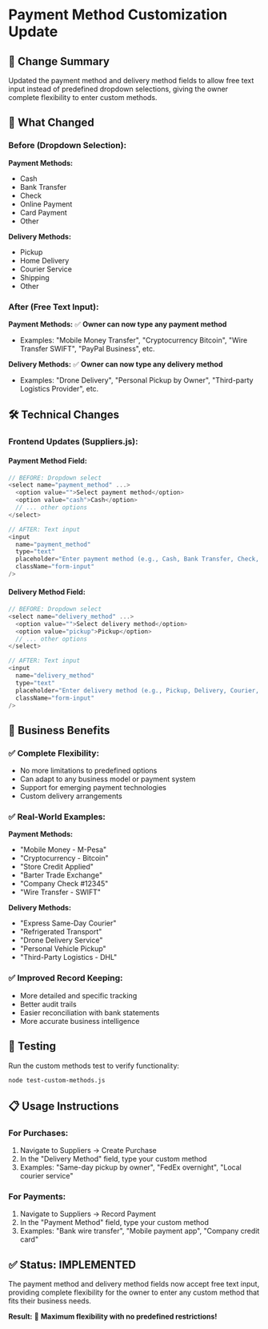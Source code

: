 # Payment Method Customization Update

## 🎯 Change Summary
Updated the payment method and delivery method fields to allow free text input instead of predefined dropdown selections, giving the owner complete flexibility to enter custom methods.

## 🔄 What Changed

### Before (Dropdown Selection):
**Payment Methods:**
- Cash
- Bank Transfer  
- Check
- Online Payment
- Card Payment
- Other

**Delivery Methods:**
- Pickup
- Home Delivery
- Courier Service
- Shipping
- Other

### After (Free Text Input):
**Payment Methods:** ✅ **Owner can now type any payment method**
- Examples: "Mobile Money Transfer", "Cryptocurrency Bitcoin", "Wire Transfer SWIFT", "PayPal Business", etc.

**Delivery Methods:** ✅ **Owner can now type any delivery method**  
- Examples: "Drone Delivery", "Personal Pickup by Owner", "Third-party Logistics Provider", etc.

## 🛠️ Technical Changes

### Frontend Updates (Suppliers.js):

#### Payment Method Field:
```javascript
// BEFORE: Dropdown select
<select name="payment_method" ...>
  <option value="">Select payment method</option>
  <option value="cash">Cash</option>
  // ... other options
</select>

// AFTER: Text input
<input 
  name="payment_method"
  type="text"
  placeholder="Enter payment method (e.g., Cash, Bank Transfer, Check, etc.)"
  className="form-input"
/>
```

#### Delivery Method Field:
```javascript
// BEFORE: Dropdown select  
<select name="delivery_method" ...>
  <option value="">Select delivery method</option>
  <option value="pickup">Pickup</option>
  // ... other options
</select>

// AFTER: Text input
<input
  name="delivery_method" 
  type="text"
  placeholder="Enter delivery method (e.g., Pickup, Delivery, Courier, etc.)"
  className="form-input"
/>
```

## 🎯 Business Benefits

### ✅ **Complete Flexibility:**
- No more limitations to predefined options
- Can adapt to any business model or payment system
- Support for emerging payment technologies
- Custom delivery arrangements

### ✅ **Real-World Examples:**
**Payment Methods:**
- "Mobile Money - M-Pesa"
- "Cryptocurrency - Bitcoin" 
- "Store Credit Applied"
- "Barter Trade Exchange"
- "Company Check #12345"
- "Wire Transfer - SWIFT"

**Delivery Methods:**
- "Express Same-Day Courier"
- "Refrigerated Transport"
- "Drone Delivery Service" 
- "Personal Vehicle Pickup"
- "Third-Party Logistics - DHL"

### ✅ **Improved Record Keeping:**
- More detailed and specific tracking
- Better audit trails
- Easier reconciliation with bank statements
- More accurate business intelligence

## 🧪 Testing

Run the custom methods test to verify functionality:
```bash
node test-custom-methods.js
```

## 📋 Usage Instructions

### For Purchases:
1. Navigate to Suppliers → Create Purchase
2. In the "Delivery Method" field, type your custom method
3. Examples: "Same-day pickup by owner", "FedEx overnight", "Local courier service"

### For Payments:
1. Navigate to Suppliers → Record Payment  
2. In the "Payment Method" field, type your custom method
3. Examples: "Bank wire transfer", "Mobile payment app", "Company credit card"

## ✅ Status: IMPLEMENTED

The payment method and delivery method fields now accept free text input, providing complete flexibility for the owner to enter any custom method that fits their business needs.

**Result:** 🎉 **Maximum flexibility with no predefined restrictions!**